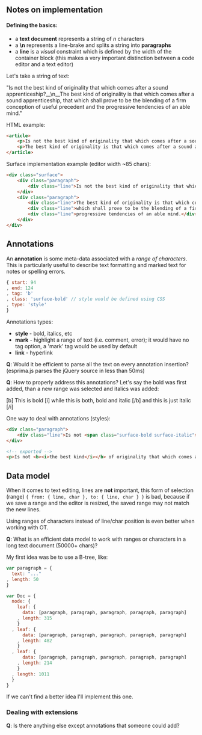 ## Notes on implementation

#### Defining the basics:

+ a __text document__ represents a string of _n_ characters
+ a __\n__ represents a line-brake and splits a string into __paragraphs__
+ a __line__ is a _visual_ constraint which is defined by the width of the container block (this makes a very important distinction between a code editor and a text editor)

Let's take a string of text:

"Is not the best kind of originality that which comes after a sound apprenticeship?__\n__The best kind of originality is that which comes after a sound apprenticeship, that which shall prove to be the blending of a firm conception of useful precedent and the progressive tendencies of an able mind."

HTML example:
```html
<article>
	<p>Is not the best kind of originality that which comes after a sound apprenticeship?</p>
	<p>The best kind of originality is that which comes after a sound apprenticeship, that which shall prove to be the blending of a firm conception of useful precedent and the progressive tendencies of an able mind.</p>
</article>
```

Surface implementation example (editor width ~85 chars):
```html
<div class="surface">
	<div class="paragraph">
		<div class="line">Is not the best kind of originality that which comes after a sound apprenticeship?</div>
    </div>
    <div class="paragraph">
        <div class="line">The best kind of originality is that which comes after a sound apprenticeship, that</div>
        <div class="line">which shall prove to be the blending of a firm conception of useful precedent and the</div>
        <div class="line">progressive tendencies of an able mind.</div>
    </div>
</div>
```

## Annotations

An __annotation__ is some meta-data associated with a _range of characters_. This is particularly useful to describe text formatting and marked text for notes or spelling errors.

```js
{ start: 94
, end: 124
, tag: 'b'
, class: 'surface-bold' // style would be defined using CSS
, type: 'style'
}
```
Annotations types:

+ __style__ - bold, italics, etc
+ __mark__ - highlight a range of text (i.e. comment, error); it would have no tag option, a 'mark' tag would be used by default
+ __link__ - hyperlink

__Q__: Would it be efficient to parse all the text on every annotation insertion? (esprima.js parses the jQuery source in less than 50ms)

__Q__: How to properly address this annotations? Let's say the bold was first added, than a new range was selected and italics was added:

[b] This is bold [i] while this is both, bold and italic [/b] and this is just italic [/i]


One way to deal with annotations (styles):
```html
<div class="paragraph">
	<div class="line">Is not <span class="surface-bold surface-italic">the best kind</span> of originality that which comes after a sound apprenticeship?</div>
</div>

<!-- exported -->
<p>Is not <b><i>the best kind</i></b> of originality that which comes after a sound apprenticeship?</p>
```


## Data model

When it comes to text editing, lines are __not__ important, this form of selection (range) `{ from: { line, char }, to: { line, char } }` is bad, because if we save a range and the editor is resized, the saved range may not match the new lines.

Using ranges of characters instead of line/char position is even better when working with OT.

__Q__: What is an efficient data model to work with ranges or characters in a long text document (50000+ chars)?

My first idea was be to use a B-tree, like:

```js
var paragraph = {
  text: "..."
, length: 50
}

var Doc = {
  node: {
    leaf: {
      data: [paragraph, paragraph, paragraph, paragraph, paragraph]
    , length: 315
    }
  , leaf: {
      data: [paragraph, paragraph, paragraph, paragraph, paragraph]
    , length: 482
    }
  , leaf: {
      data: [paragraph, paragraph, paragraph, paragraph, paragraph]
    , length: 214
    }
  , length: 1011
  }
}
```

If we can't find a better idea I'll implement this one.

### Dealing with extensions

__Q__: Is there anything else except annotations that someone could add?







